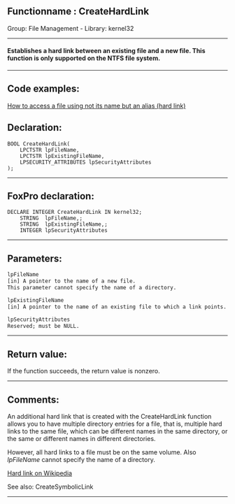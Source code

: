 <link rel="stylesheet" type="text/css" href="../../css/win32api.css">  
<link rel="stylesheet" href="https://cdnjs.cloudflare.com/ajax/libs/font-awesome/4.7.0/css/font-awesome.min.css">

## Functionname : CreateHardLink
Group: File Management - Library: kernel32    
***  


#### Establishes a hard link between an existing file and a new file. This function is only supported on the NTFS file system.

***  


## Code examples:
[How to access a file using not its name but an alias (hard link)](../../samples/sample_018.md)  

## Declaration:
```foxpro  
BOOL CreateHardLink(
	LPCTSTR lpFileName,
	LPCTSTR lpExistingFileName,
	LPSECURITY_ATTRIBUTES lpSecurityAttributes
);  
```  
***  


## FoxPro declaration:
```foxpro  
DECLARE INTEGER CreateHardLink IN kernel32;
	STRING  lpFileName,;
	STRING  lpExistingFileName,;
	INTEGER lpSecurityAttributes  
```  
***  


## Parameters:
```txt  
lpFileName
[in] A pointer to the name of a new file.
This parameter cannot specify the name of a directory.

lpExistingFileName
[in] A pointer to the name of an existing file to which a link points.

lpSecurityAttributes
Reserved; must be NULL.  
```  
***  


## Return value:
If the function succeeds, the return value is nonzero.  
***  


## Comments:
An additional hard link that is created with the CreateHardLink function allows you to have multiple directory entries for a file, that is, multiple hard links to the same file, which can be different names in the same directory, or the same or different names in different directories.   
  
However, all hard links to a file must be on the same volume. Also <Em>lpFileName</Em> cannot specify the name of a directory.  
  
<a href="http://en.wikipedia.org/wiki/Hard_link">Hard link on Wikipedia</a>  
  
See also: CreateSymbolicLink   
  
***  

